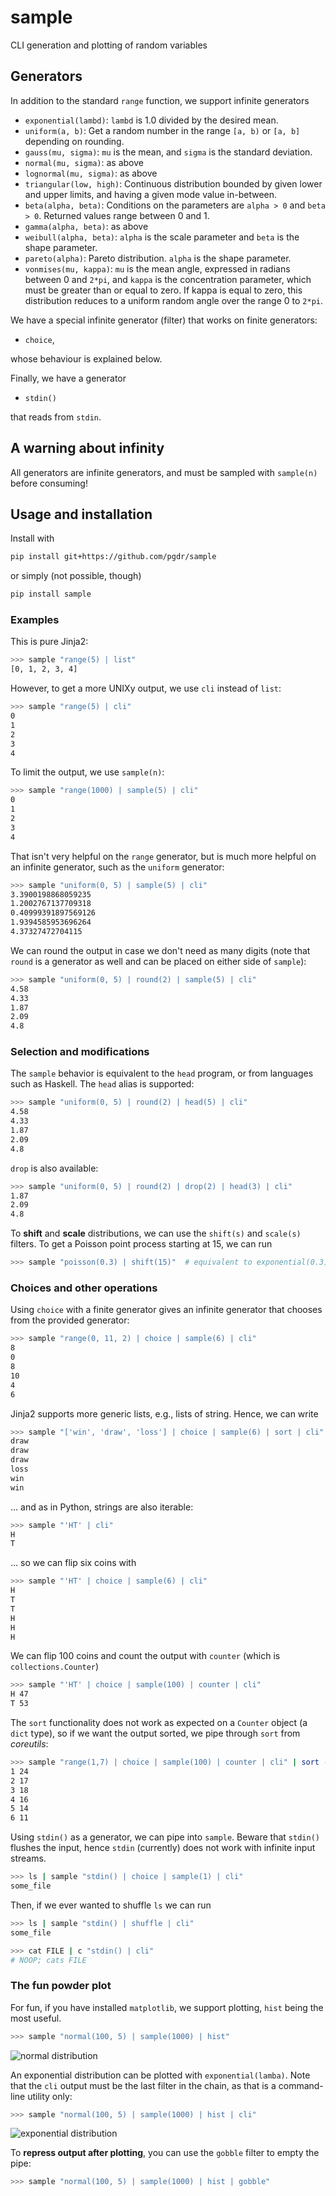 # sample
CLI generation and plotting of random variables

##  Generators

In addition to the standard `range` function, we support infinite generators

* `exponential(lambd)`: `lambd` is 1.0 divided by the desired mean.
* `uniform(a, b)`: Get a random number in the range `[a, b)` or `[a, b]`
  depending on rounding.
* `gauss(mu, sigma)`: `mu` is the mean, and `sigma` is the standard deviation.
* `normal(mu, sigma)`: as above
* `lognormal(mu, sigma)`: as above
* `triangular(low, high)`: Continuous distribution bounded by given lower and
  upper limits, and having a given mode value in-between.
* `beta(alpha, beta)`: Conditions on the parameters are `alpha > 0` and `beta >
  0`.  Returned values range between 0 and 1.
* `gamma(alpha, beta)`: as above
* `weibull(alpha, beta)`: `alpha` is the scale parameter and `beta` is the shape
  parameter.
* `pareto(alpha)`: Pareto distribution.  `alpha` is the shape parameter.
* `vonmises(mu, kappa)`: `mu` is the mean angle, expressed in radians between 0
  and `2*pi`, and `kappa` is the concentration parameter, which must be greater
  than or equal to zero.  If kappa is equal to zero, this distribution reduces
  to a uniform random angle over the range 0 to `2*pi`.


We have a special infinite generator (filter) that works on finite generators:

* `choice`,

whose behaviour is explained below.

Finally, we have a generator

* `stdin()`

that reads from `stdin`.

## A warning about infinity

All generators are infinite generators, and must be sampled with `sample(n)`
before consuming!

## Usage and installation

Install with
```bash
pip install git+https://github.com/pgdr/sample
```
or simply (not possible, though)
```bash
pip install sample
```


### Examples

This is pure Jinja2:
```bash
>>> sample "range(5) | list"
[0, 1, 2, 3, 4]
```

However, to get a more UNIXy output, we use `cli` instead of `list`:

```bash
>>> sample "range(5) | cli"
0
1
2
3
4
```

To limit the output, we use `sample(n)`:


```bash
>>> sample "range(1000) | sample(5) | cli"
0
1
2
3
4
```

That isn't very helpful on the `range` generator, but is much more helpful on an
infinite generator, such as the `uniform` generator:

```bash
>>> sample "uniform(0, 5) | sample(5) | cli"
3.3900198868059235
1.2002767137709318
0.40999391897569126
1.9394585953696264
4.37327472704115
```

We can round the output in case we don't need as many digits (note that `round`
is a generator as well and can be placed on either side of `sample`):
```bash
>>> sample "uniform(0, 5) | round(2) | sample(5) | cli"
4.58
4.33
1.87
2.09
4.8
```



### Selection and modifications

The `sample` behavior is equivalent to the `head` program, or from languages
such as Haskell. The `head` alias is supported:
```bash
>>> sample "uniform(0, 5) | round(2) | head(5) | cli"
4.58
4.33
1.87
2.09
4.8
```

`drop` is also available:
```bash
>>> sample "uniform(0, 5) | round(2) | drop(2) | head(3) | cli"
1.87
2.09
4.8
```

To **shift** and **scale** distributions, we can use the `shift(s)` and
`scale(s)` filters.  To get a Poisson point process starting at 15, we can run

```bash
>>> sample "poisson(0.3) | shift(15)"  # equivalent to exponential(0.3)...
```


### Choices and other operations

Using `choice` with a finite generator gives an infinite generator that chooses
from the provided generator:

```bash
>>> sample "range(0, 11, 2) | choice | sample(6) | cli"
8
0
8
10
4
6
```

Jinja2 supports more generic lists, e.g., lists of string.  Hence, we can write

```bash
>>> sample "['win', 'draw', 'loss'] | choice | sample(6) | sort | cli"
draw
draw
draw
loss
win
win
```

... and as in Python, strings are also iterable:

```bash
>>> sample "'HT' | cli"
H
T
```
... so we can flip six coins with
```bash
>>> sample "'HT' | choice | sample(6) | cli"
H
T
T
H
H
H
```

We can flip 100 coins and count the output with `counter` (which is
`collections.Counter`)
```bash
>>> sample "'HT' | choice | sample(100) | counter | cli"
H 47
T 53
```

The `sort` functionality does not work as expected on a `Counter` object (a
`dict` type), so if we want the output sorted, we pipe through `sort` from
_coreutils_:

```bash
>>> sample "range(1,7) | choice | sample(100) | counter | cli" | sort -n
1 24
2 17
3 18
4 16
5 14
6 11
```

Using `stdin()` as a generator, we can pipe into `sample`.  Beware that
`stdin()` flushes the input, hence `stdin` (currently) does not work with
infinite input streams.

```bash
>>> ls | sample "stdin() | choice | sample(1) | cli"
some_file
```


Then, if we ever wanted to shuffle `ls` we can run

```bash
>>> ls | sample "stdin() | shuffle | cli"
some_file
```

```bash
>>> cat FILE | c "stdin() | cli"
# NOOP; cats FILE
```



### The fun powder plot

For fun, if you have installed `matplotlib`, we support plotting, `hist` being
the most useful.

```bash
>>> sample "normal(100, 5) | sample(1000) | hist"
```

![normal distribution](https://raw.githubusercontent.com/pgdr/sample/master/assets/hist_normal.png)

An exponential distribution can be plotted with `exponential(lamba)`.  Note that
the `cli` output must be the last filter in the chain, as that is a command-line
utility only:

```bash
>>> sample "normal(100, 5) | sample(1000) | hist | cli"
```

![exponential distribution](https://raw.githubusercontent.com/pgdr/sample/master/assets/hist_exponential.png)


To **repress output after plotting**, you can use the `gobble` filter to empty
the pipe:

```bash
>>> sample "normal(100, 5) | sample(1000) | hist | gobble"
```
